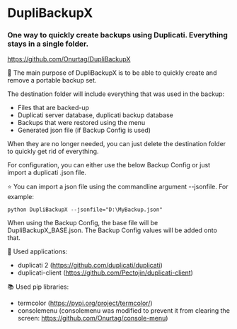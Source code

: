 # DupliBackupX
### One way to quickly create backups using Duplicati. Everything stays in a single folder.  
https://github.com/Onurtag/DupliBackupX

📑 The main purpose of DupliBackupX is to be able to quickly create and remove a portable backup set.  

The destination folder will include everything that was used in the backup:  
- Files that are backed-up
- Duplicati server database, duplicati backup database
- Backups that were restored using the menu
- Generated json file (if Backup Config is used)  

When they are no longer needed, you can just delete the destination folder to quickly get rid of everything.  

For configuration, you can either use the below Backup Config or just import a duplicati .json file.  

⭐ You can import a json file using the commandline argument --jsonfile. For example:  

    python DupliBackupX --jsonfile="D:\MyBackup.json"  

 When using the Backup Config, the base file will be DupliBackupX_BASE.json. The Backup Config values will be added onto that.  


👟 Used applications:  
- duplicati 2 (https://github.com/duplicati/duplicati)  
- duplicati-client (https://github.com/Pectojin/duplicati-client)  

📚 Used pip libraries:  
- termcolor (https://pypi.org/project/termcolor/)  
- consolemenu (consolemenu was modified to prevent it from clearing the screen: https://github.com/Onurtag/console-menu)  